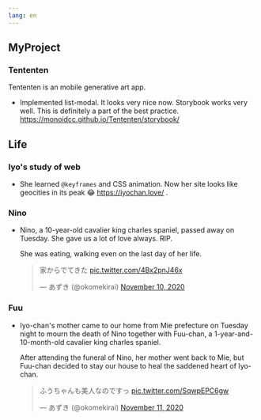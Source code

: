 ```yaml
---
lang: en
---
```


## MyProject

### Tententen

Tententen is an mobile generative art app.

- Implemented list-modal. It looks very nice now. Storybook works very well. This is definitely a part of the best practice. https://monoidcc.github.io/Tententen/storybook/

## Life

### Iyo's study of web

- She learned `@keyframes` and CSS animation. Now her site looks like geocities in its peak 😂 https://iyochan.love/ .

### Nino

- Nino, a 10-year-old cavalier king charles spaniel, passed away on Tuesday. She gave us a lot of love always. RIP.

  She was eating, walking even on the last day of her life.

  <blockquote class="twitter-tweet"><p lang="ja" dir="ltr">家からでてきた <a href="https://t.co/4Bx2pnJ46x">pic.twitter.com/4Bx2pnJ46x</a></p>&mdash; あずき (@okomekirai) <a href="https://twitter.com/okomekirai/status/1326030210278465538?ref_src=twsrc%5Etfw">November 10, 2020</a></blockquote> <script async src="https://platform.twitter.com/widgets.js" charset="utf-8"></script>

### Fuu

- Iyo-chan's mother came to our home from Mie prefecture on Tuesday night to mourn the death of Nino together with Fuu-chan, a 1-year-and-10-month-old cavalier king charles spaniel.

  After attending the funeral of Nino, her mother went back to Mie, but Fuu-chan decided to stay our house to heal the saddened heart of Iyo-chan.

  <blockquote class="twitter-tweet"><p lang="ja" dir="ltr">ふうちゃんも美人なのですっ <a href="https://t.co/SqwpEPC6gw">pic.twitter.com/SqwpEPC6gw</a></p>&mdash; あずき (@okomekirai) <a href="https://twitter.com/okomekirai/status/1326457405857673216?ref_src=twsrc%5Etfw">November 11, 2020</a></blockquote> <script async src="https://platform.twitter.com/widgets.js" charset="utf-8"></script>
